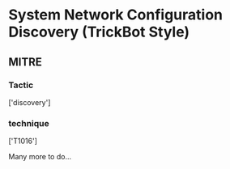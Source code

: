 # System Network Configuration Discovery (TrickBot Style)

## MITRE

### Tactic
['discovery']

### technique
['T1016']

Many more to do...
